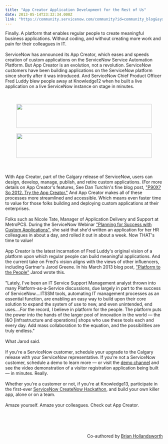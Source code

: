 ```yaml
---
title: "App Creator Application Development for the Rest of Us"
date: 2013-05-14T23:32:34.000Z
link: "https://community.servicenow.com/community?id=community_blog&sys_id=3a3deae5dbd0dbc01dcaf3231f961994"
---
```

<p>Finally. A platform that enables regular people to create meaningful business applications. Without coding, and without creating more work and pain for their colleagues in IT.<br/><br/>ServiceNow has announced its App Creator, which eases and speeds creation of custom applications on the ServiceNow Service Automation Platform. But App Creator is an evolution, not a revolution. ServiceNow customers have been building applications on the ServiceNow platform since shortly after it was introduced. And ServiceNow Chief Product Officer Fred Luddy blew people away at Knowledge12 when he built a live application on a live ServiceNow instance on stage in minutes.<br/><br/><br/><center><a _jive_internal="true" href="/servlet/JiveServlet/showImage/38-1283-1830/jg.jpg"><img  alt="" class="jive-image" height="77" src="b621a042db9057049c9ffb651f961946.iix" width="432"/></a></center><br/><center><a _jive_internal="true" href="/servlet/JiveServlet/showImage/38-1283-1832/tr.jpg"><img  alt="" class="jive-image" height="79" src="5cfdff71dbd45fc03eb27a9e0f96193e.iix" width="432"/></a></center><br/> <br/><br/>With App Creator, part of the Calgary release of ServiceNow, users can design, develop, manage, publish, and retire custom applications. (For more details on App Creator's features, See Dan Turchin's fine blog post, <a title="k-external-small" class="jive-link-external-small" href="http://community.servicenow.com/blog/dturchin/p90x-so-2012-try-app-creator" rel="nofollow" target="_blank">"P90X? So 2012. Try the App Creator."</a> And App Creator makes all of these processes more streamlined and accessible. Which means even faster time to value for those folks building and deploying custom applications at their enterprises.<br/><br/>Folks such as Nicole Tate, Manager of Application Delivery and Support at MetroPCS. During the ServiceNow Webinar <a title="k-external-small" class="jive-link-external-small" href="http://www.servicenow.com/knowledge.do?sysparm_document_key=kb_knowledge,86541f4e87bcc1c093db7b2d7d434d9a" rel="nofollow" target="_blank">"Planning for Success with Custom Applications"</a>, she said that she'd written an application for her HR colleagues in about a day, and rolled it out in about a week. Now THAT's time to value!<br/><br/>App Creator is the latest incarnation of Fred Luddy's original vision of a platform upon which regular people can build meaningful applications. And the current take on Fred's vision aligns with the views of other influencers, including Gartner's Jarod Greene. In his March 2013 blog post, <a title="k-external-small" class="jive-link-external-small" href="http://blogs.gartner.com/jarod-greene/2013/03/12/platform-to-the-people/" rel="nofollow" target="_blank">"Platform to the People"</a> Jarod wrote this.<br/><br/>"Lately, I've been an IT Service Support Management analyst thrown into many Platform-as-a-Service discussions, due largely in part to the success of ServiceNow….ITSSM tools, automating IT management processes as an essential function, are enabling an easy way to build upon their core solution to expand the system of use to new, and even unintended, end uses….For the record, I believe in platform for the people. The platform puts the power into the hands of the larger pool of innovation in the world — the I&amp;O [infrastructure and operations] shops who use these tools each and every day. Add mass collaboration to the equation, and the possibilities are truly endless."<br/><br/>What Jarod said.<br/><br/>If you're a ServiceNow customer, schedule your upgrade to the Calgary release with your ServiceNow representative. If you're not a ServiceNow customer, schedule a demo to learn more — or visit the <a title="k-external-small" class="jive-link-external-small" href="https://demochannel.service-now.com" rel="nofollow" target="_blank">demo channel</a> and see the video demonstration of a visitor registration application being built — in minutes. Really.<br/><br/>Whether you're a customer or not, if you're at Knowledge13, participate in the first-ever <a title="k-external-small" class="jive-link-external-small" href="https://knowledge.service-now.com/k13/hackathon.do" rel="nofollow" target="_blank">ServiceNow CreateNow Hackathon</a>, and build your own killer app, alone or on a team. <br/><br/>Amaze yourself. Amaze your colleagues. Check out App Creator. <br/><br/><br/><br/><br/></p><p align="right">Co-authored by <a title="k-external-small" class="jive-link-external-small" href="http://community.servicenow.com/users/bhollandsworth" rel="nofollow" target="_blank">Brian Hollandsworth</a></p>